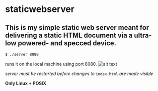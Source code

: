 # staticwebserver
## This is my simple static web server meant for delivering a static HTML document via a ultra-low powered- and specced device.

```bash
$ ./server 8080
```
runs it on the local machine using port 8080.
![alt text](https://raw.githubusercontent.com/wrclark/staticwebserver/master/scrot.png)

_server must be restarted before changes to_ ```index.html``` _are made visible_

**Only Linux + POSIX**
